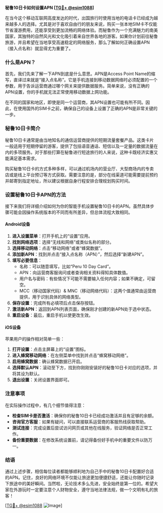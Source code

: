 **秘鲁10日卡如何设置APN [[TG💪+ @esim1088](https://t.me/s/esim1088)]**

在当今这个移动互联网高度发达的时代，出国旅行时使用当地的电话卡已经成为越来越多人的选择。尤其是对于喜欢自由行的朋友来说，购买一张本地SIM卡不仅能节省漫游费用，还能享受到更加流畅的网络体验。而秘鲁作为一个充满魅力的南美国家，其独特的自然风光和文化吸引着来自世界各地的游客。如果你计划前往秘鲁旅游，并且希望在当地享受高速稳定的网络服务，那么了解如何正确设置APN（接入点名称）就显得尤为重要了。

### 什么是APN？

首先，我们先来了解一下APN到底是什么意思。APN是Access Point Name的缩写，直译过来就是“接入点名称”。它是手机连接到移动数据网络时必须配置的一个参数，用于告诉运营商通过哪个网关来提供数据服务。简单来说，没有正确的APN设置，你的手机就无法正常使用移动数据上网功能。

在不同的国家和地区，即使是同一个运营商，其APN设置也可能有所不同。因此，在使用国外的SIM卡之前，确保自己的设备上设置了正确的APN是非常关键的一步。

### 秘鲁10日卡简介

秘鲁10日卡通常是由当地知名的通信运营商提供的短期流量套餐产品。这类卡片一般适用于短期停留的游客，提供了包括语音通话、短信以及一定量的数据流量在内的多项服务。对于那些打算在秘鲁进行短途旅行的人来说，这种卡既经济实惠又能满足基本需求。

购买秘鲁10日卡的方式多种多样，可以通过机场内的营业厅、大型商场内的专卖店或是线上平台预订等方式获取。需要注意的是，部分在线渠道可能需要提前预约并邮寄到指定地址，所以建议根据自身行程安排合理规划购买时间。

### 设置秘鲁10日卡APN的方法

接下来我们将详细介绍如何为你的智能手机设置秘鲁10日卡的APN。虽然具体步骤可能会因操作系统版本的不同而有所差异，但总体流程大致相同。

#### Android设备

1. **进入设置菜单**：打开手机上的“设置”应用。
2. **找到网络选项**：选择“无线和网络”或类似名称的部分。
3. **选择移动网络**：点击“移动网络”或者“蜂窝数据”。
4. **添加新APN**：找到并点击“接入点名称（APN）”，然后选择“新建APN”。
5. **填写必要信息**：
   - 名称：可以随意填写，比如“Peru 10 Day Card”。
   - APN：向运营商客服询问或者查询相关资料得知具体数值。
   - 用户名与密码：有些情况下可能不需要输入任何内容；如果不确定，可留空。
   - MCC（移动国家代码）& MNC（移动网络代码）：这两个值通常由运营商提供，用于识别具体的网络类型。
6. **保存设置**：完成所有必填项后点击保存按钮。
7. **激活新APN**：返回到APN列表页面，确保刚才创建的新APN处于选中状态。
8. **重启设备**：最后，重启手机以使更改生效。

#### iOS设备

苹果用户的操作相对简单一些：

1. **打开设置**：点击主屏幕上的“设置”图标。
2. **进入蜂窝移动网络**：在左侧菜单中找到并点击“蜂窝移动网络”。
3. **启用蜂窝数据**：确认蜂窝数据已开启。
4. **选择默认APN**：滚动至下方，找到你刚刚安装好的秘鲁10日卡对应的选项，并将其设为默认。
5. **退出设置**：关闭设置界面即可。

### 注意事项

在实际操作过程中，有几个细节值得注意：

- **检查SIM卡是否激活**：确保你的秘鲁10日卡已经成功激活并且有足够的余额。
- **咨询官方客服**：如果有疑问，可以直接联系运营商的客服热线获取帮助。
- **测试连接**：完成设置后尝试访问网页或其他在线服务，验证网络是否正常工作。
- **备份重要数据**：在修改系统设置前，请记得备份好手机中的重要文件以防万一。

### 结语

通过上述步骤，相信每位读者都能够顺利地为自己手中的秘鲁10日卡配置好合适的APN。记住，良好的网络环境不仅能让旅途更加便捷舒适，还能让你随时记录下旅途中的美好瞬间。当然啦，无论技术多么先进，安全始终是第一位的。希望大家在外游玩时一定要注意个人财物安全，遵守当地法律法规，做一个文明有礼的旅客！

[[TG💪+ @esim1088](https://t.me/s/esim1088) ![Image](https://i.postimg.cc/4NQfJmqS/Snipaste-2025-05-13-00-14-12.png)]